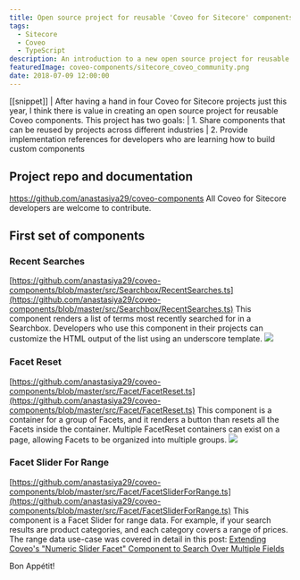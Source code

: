 ```yaml
---
title: Open source project for reusable 'Coveo for Sitecore' components
tags:
  - Sitecore
  - Coveo
  - TypeScript
description: An introduction to a new open source project for reusable 'Coveo for Sitecore' components.
featuredImage: coveo-components/sitecore_coveo_community.png
date: 2018-07-09 12:00:00
---
```


[[snippet]]
| After having a hand in four Coveo for Sitecore projects just this year, I think there is value in creating an open source project for reusable Coveo components. This project has two goals:
| 1. Share components that can be reused by projects across different industries
| 2. Provide implementation references for developers who are learning how to build custom components

## Project repo and documentation
https://github.com/anastasiya29/coveo-components
All Coveo for Sitecore developers are welcome to contribute.

## First set of components

### Recent Searches
[https://github.com/anastasiya29/coveo-components/blob/master/src/Searchbox/RecentSearches.ts](https://github.com/anastasiya29/coveo-components/blob/master/src/Searchbox/RecentSearches.ts)
This component renders a list of terms most recently searched for in a Searchbox.
Developers who use this component in their projects can customize the HTML output of the list using an underscore template.
![](/images/coveo-components/recent_searches.png)

### Facet Reset
[https://github.com/anastasiya29/coveo-components/blob/master/src/Facet/FacetReset.ts](https://github.com/anastasiya29/coveo-components/blob/master/src/Facet/FacetReset.ts)
This component is a container for a group of Facets, and it renders a button than resets all the Facets inside the container. Multiple FacetReset containers can exist on a page, allowing Facets to be organized into multiple groups.
![](/images/coveo-components/facet_reset_example.png)

### Facet Slider For Range
[https://github.com/anastasiya29/coveo-components/blob/master/src/Facet/FacetSliderForRange.ts](https://github.com/anastasiya29/coveo-components/blob/master/src/Facet/FacetSliderForRange.ts)
This component is a Facet Slider for range data. For example, if your search results are product categories, and each category covers a range of prices. The range data use-case was covered in detail in this post:
[Extending Coveo's "Numeric Slider Facet" Component to Search Over Multiple Fields](/Sitecore/Coveo/coveo-custom-slider-facet-pt1/)

Bon Appétit!